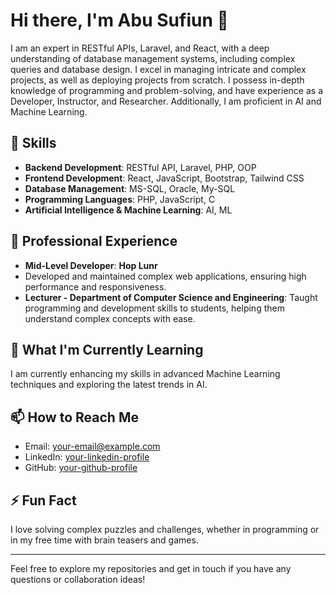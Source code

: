 # Hi there, I'm Abu Sufiun 👋

I am an expert in RESTful APIs, Laravel, and React, with a deep understanding of database management systems, including complex queries and database design. I excel in managing intricate and complex projects, as well as deploying projects from scratch. I possess in-depth knowledge of programming and problem-solving, and have experience as a Developer, Instructor, and Researcher. Additionally, I am proficient in AI and Machine Learning.

## 🚀 Skills

- **Backend Development**: RESTful API, Laravel, PHP, OOP
- **Frontend Development**: React, JavaScript, Bootstrap, Tailwind CSS
- **Database Management**: MS-SQL, Oracle, My-SQL
- **Programming Languages**: PHP, JavaScript, C
- **Artificial Intelligence & Machine Learning**: AI, ML


## 💼 Professional Experience

- **Mid-Level Developer**: 
 **Hop Lunr**
- Developed and maintained complex web applications, ensuring high performance and responsiveness.
- **Lecturer - Department of Computer Science and Engineering**: Taught programming and development skills to students, helping them understand complex concepts with ease.

## 🌱 What I'm Currently Learning

I am currently enhancing my skills in advanced Machine Learning techniques and exploring the latest trends in AI.

## 📫 How to Reach Me

- Email: [your-email@example.com](mailto:your-email@example.com)
- LinkedIn: [your-linkedin-profile](https://linkedin.com/in/yourprofile)
- GitHub: [your-github-profile](https://github.com/yourprofile)

## ⚡ Fun Fact

I love solving complex puzzles and challenges, whether in programming or in my free time with brain teasers and games.

---

Feel free to explore my repositories and get in touch if you have any questions or collaboration ideas!

